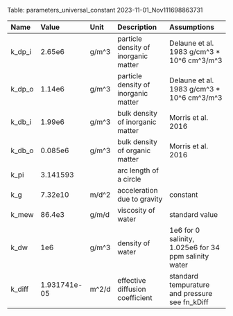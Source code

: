 Table: parameters_universal_constant 2023-11-01_Nov111698863731

|Name   |Value        |Unit  |Description                          |Assumptions                                           |
|:------|:------------|:-----|:------------------------------------|:-----------------------------------------------------|
|k_dp_i |2.65e6       |g/m^3 |particle density of inorganic matter |Delaune et al. 1983 g/cm^3 * 10^6 cm^3/m^3            |
|k_dp_o |1.14e6       |g/m^3 |particle density of inorganic matter |Delaune et al. 1983 g/cm^3 * 10^6 cm^3/m^3            |
|k_db_i |1.99e6       |g/m^3 |bulk density of inorganic matter     |Morris et al. 2016                                    |
|k_db_o |0.085e6      |g/m^3 |bulk density of organic matter       |Morris et al. 2016                                    |
|k_pi   |3.141593     |      |arc length of a circle               |                                                      |
|k_g    |7.32e10      |m/d^2 |acceleration due to gravity          |constant                                              |
|k_mew  |86.4e3       |g/m/d |viscosity of water                   |standard value                                        |
|k_dw   |1e6          |g/m^3 |density of water                     |1e6 for 0 salinity, 1.025e6 for 34 ppm salinity water |
|k_diff |1.931741e-05 |m^2/d |effective diffusion coefficient      |standard tempurature and pressure see fn_kDiff        |

